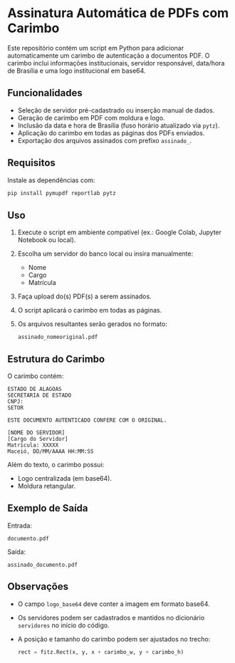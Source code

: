 # Assinatura Automática de PDFs com Carimbo

Este repositório contém um script em Python para adicionar automaticamente um carimbo de autenticação a documentos PDF. O carimbo inclui informações institucionais, servidor responsável, data/hora de Brasília e uma logo institucional em base64.

## Funcionalidades

* Seleção de servidor pré-cadastrado ou inserção manual de dados.
* Geração de carimbo em PDF com moldura e logo.
* Inclusão da data e hora de Brasília (fuso horário atualizado via `pytz`).
* Aplicação do carimbo em todas as páginas dos PDFs enviados.
* Exportação dos arquivos assinados com prefixo `assinado_`.

## Requisitos

Instale as dependências com:

```bash
pip install pymupdf reportlab pytz
```

## Uso

1. Execute o script em ambiente compatível (ex.: Google Colab, Jupyter Notebook ou local).
2. Escolha um servidor do banco local ou insira manualmente:

   * Nome
   * Cargo
   * Matrícula
3. Faça upload do(s) PDF(s) a serem assinados.
4. O script aplicará o carimbo em todas as páginas.
5. Os arquivos resultantes serão gerados no formato:

   ```
   assinado_nomeoriginal.pdf
   ```

## Estrutura do Carimbo

O carimbo contém:

```
ESTADO DE ALAGOAS
SECRETARIA DE ESTADO
CNPJ:
SETOR

ESTE DOCUMENTO AUTENTICADO CONFERE COM O ORIGINAL.

[NOME DO SERVIDOR]
[Cargo do Servidor]
Matrícula: XXXXX
Maceió, DD/MM/AAAA HH:MM:SS
```

Além do texto, o carimbo possui:

* Logo centralizada (em base64).
* Moldura retangular.

## Exemplo de Saída

Entrada:

```
documento.pdf
```

Saída:

```
assinado_documento.pdf
```

## Observações

* O campo `logo_base64` deve conter a imagem em formato base64.
* Os servidores podem ser cadastrados e mantidos no dicionário `servidores` no início do código.
* A posição e tamanho do carimbo podem ser ajustados no trecho:

  ```python
  rect = fitz.Rect(x, y, x + carimbo_w, y + carimbo_h)
  ```

